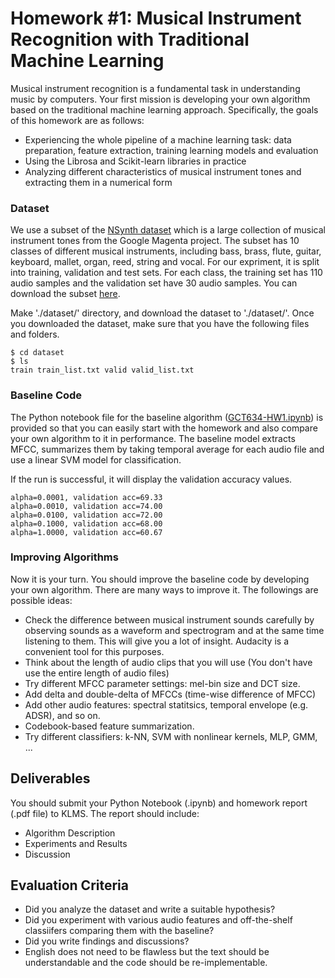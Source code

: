# Homework #1: Musical Instrument Recognition with Traditional Machine Learning 

Musical instrument recognition is a fundamental task in understanding music by computers. Your first mission is developing your own algorithm based on the traditional machine learning approach. Specifically, the goals of this homework are as follows: 
- Experiencing the whole pipeline of a machine learning task: data preparation, feature extraction, training learning models and evaluation 
- Using the Librosa and Scikit-learn libraries in practice 
- Analyzing different characteristics of musical instrument tones and extracting them in a numerical form

### Dataset
We use a subset of the [NSynth dataset](https://magenta.tensorflow.org/datasets/nsynth) which is a large collection of musical instrument tones from the Google Magenta project. The subset has 10 classes of different musical instruments, including bass, brass, flute, guitar, keyboard, mallet, organ, reed, string and vocal. For our expriment, it is split into training, validation and test sets. For each class, the training set has 110 audio samples and the validation set have 30 audio samples. You can download the subset [here](https://drive.google.com/drive/folders/1uewIV8Mm4xXCYnkj9nglg5TFsbpnpgDE?usp=sharing). 

Make './dataset/' directory, and download the dataset to './dataset/'.
Once you downloaded the dataset, make sure that you have the following files and folders.  

```
$ cd dataset
$ ls
train train_list.txt valid valid_list.txt
```

### Baseline Code
The Python notebook file for the baseline algorithm ([GCT634-HW1.ipynb](https://colab.research.google.com/drive/10eUrmjLRFcXynKAdONUEsbJUnhtdBrVy?usp=sharing)) is provided so that you can easily start with the homework and also compare your own algorithm to it in performance. The baseline model extracts MFCC, summarizes them by taking temporal average for each audio file and use a linear SVM model for classification.  

If the run is successful, it will display the validation accuracy values.  

```
alpha=0.0001, validation acc=69.33
alpha=0.0010, validation acc=74.00
alpha=0.0100, validation acc=72.00
alpha=0.1000, validation acc=68.00
alpha=1.0000, validation acc=60.67
```

### Improving Algorithms
Now it is your turn. You should improve the baseline code by developing your own algorithm. There are many ways to improve it. The followings are possible ideas: 

* Check the difference between musical instrument sounds carefully by observing sounds as a waveform and spectrogram and at the same time listening to them. This will give you a lot of insight. Audacity is a convenient tool for this purposes. 
* Think about the length of audio clips that you will use (You don't have use the entire length of audio files) 
* Try different MFCC parameter settings: mel-bin size and DCT size.
* Add delta and double-delta of MFCCs (time-wise difference of MFCC)
* Add other audio features: spectral statitsics, temporal envelope (e.g. ADSR), and so on.
* Codebook-based feature summarization.
* Try different classifiers: k-NN, SVM with nonlinear kernels, MLP, GMM, ...

## Deliverables
You should submit your Python Notebook (.ipynb) and homework report (.pdf file) to KLMS. The report should include:
* Algorithm Description
* Experiments and Results
* Discussion

## Evaluation Criteria
* Did you analyze the dataset and write a suitable hypothesis?
* Did you experiment with various audio features and off-the-shelf classiifers comparing them with the baseline?
* Did you write findings and discussions?
* English does not need to be flawless but the text should be understandable and the code should be re-implementable.

